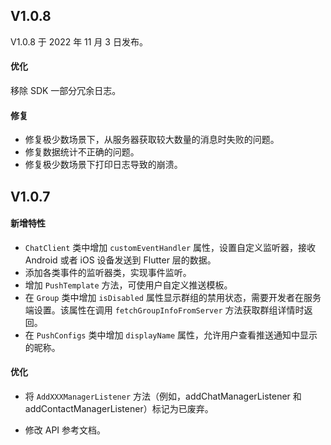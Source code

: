 ## V1.0.8 

V1.0.8 于 2022 年 11 月 3 日发布。

#### 优化

 移除 SDK 一部分冗余日志。   
        
#### 修复

- 修复极少数场景下，从服务器获取较大数量的消息时失败的问题。
- 修复数据统计不正确的问题。       
- 修复极少数场景下打印日志导致的崩溃。


## V1.0.7 

#### 新增特性

- `ChatClient` 类中增加 `customEventHandler` 属性，设置自定义监听器，接收 Android 或者 iOS 设备发送到 Flutter 层的数据。
- 添加各类事件的监听器类，实现事件监听。
- 增加 `PushTemplate` 方法，可使用户自定义推送模板。
- 在 `Group` 类中增加 `isDisabled` 属性显示群组的禁用状态，需要开发者在服务端设置。该属性在调用 `fetchGroupInfoFromServer` 方法获取群组详情时返回。
- 在 `PushConfigs` 类中增加 `displayName` 属性，允许用户查看推送通知中显示的昵称。

#### 优化

- 将 `AddXXXManagerListener` 方法（例如，addChatManagerListener 和 addContactManagerListener）标记为已废弃。

- 修改 API 参考文档。